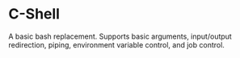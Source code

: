 # C-Shell
A basic bash replacement. Supports basic arguments, input/output redirection, piping, environment variable control, and job control.

